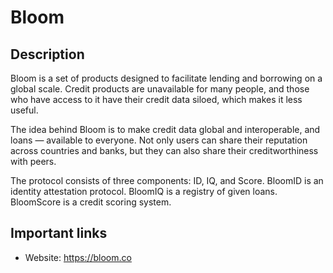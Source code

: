 # Bloom

## Description

Bloom is a set of products designed to facilitate lending and borrowing on a global scale. Credit products are unavailable for many people, and those who have access to it have their credit data siloed, which makes it less useful.

The idea behind Bloom is to make credit data global and interoperable, and loans — available to everyone. Not only users can share their reputation across countries and banks, but they can also share their creditworthiness with peers.

The protocol consists of three components: ID, IQ, and Score. BloomID is an identity attestation protocol. BloomIQ is a registry of given loans. BloomScore is a credit scoring system.

## Important links

* Website: https://bloom.co
